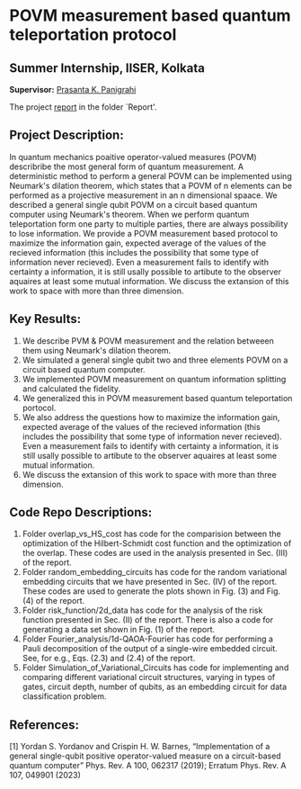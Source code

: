 # **POVM measurement based quantum teleportation protocol**
## **Summer Internship, IISER, Kolkata** 

**Supervisor:** [Prasanta K. Panigrahi](https://scholar.google.co.in/citations?user=sNq6fwwAAAAJ&hl=en)

The project [report]() in the folder `Report'.

## **Project Description:**

In quantum mechanics poaitive operator-valued measures (POVM) describribe the most general form of quantum measurement. A deterministic method to perform a general POVM can be implemented using Neumark's dilation theorem, which states that a POVM of n elements can be performed as a projective measurement in an n dimensional spaace. We described a general single qubit POVM on a circuit based quantum computer using Neumark's theorem. When we perform quantum teleportation form one party to multiple parties, there are always possibility to lose information. We provide a POVM measurement based protocol to maximize the information gain, expected average of the values of the recieved information (this includes the possibility that some type of information never recieved). Even a measurement fails to identify with certainty a information, it is still usally possible to artibute to the observer aquaires at least some mutual information. We discuss the extansion of this work to space with more than three dimension. 

## **Key Results:**
1) We describe PVM & POVM measurement and the relation betweeen them using Neumark's dilation theorem.
2) We simulated a general single qubit two and three elements POVM on a circuit based quantum computer.
3) We implemented POVM measurement on quantum information splitting and calculated the fidelity.
4) We generalized this in POVM measurement based quantum teleportation portocol.
5) We also address the questions how to maximize the information gain, expected average of the values of the recieved information (this includes the possibility that some type of information never recieved). Even a measurement fails to identify with certainty a information, it is still usally possible to artibute to the observer aquaires at least some mutual information.
7) We discuss the extansion of this work to space with more than three dimension.

## **Code Repo Descriptions:**
1) Folder overlap_vs_HS_cost has code for the comparision between the optimization of the Hilbert-Schmidt cost function and the optimization of the overlap. These codes are used in the analysis presented in Sec. (III) of the report.
2) Folder random_embedding_circuits has code for the random variational embedding circuits that we have presented in Sec. (IV) of the report. These codes are used to generate the plots shown in Fig. (3) and Fig. (4) of the report.
3) Folder risk_function/2d_data has code for the analysis of the risk function presented in Sec. (II) of the report. There is also a code for generating a data set shown in Fig. (1) of the report. 
4) Folder Fourier_analysis/1d-QAOA-Fourier has code for performing a Pauli decomposition of the output of a single-wire embedded circuit. See, for e.g., Eqs. (2.3) and (2.4) of the report. 
5) Folder Simulation_of_Variational_Circuits has code for implementing and comparing different variational circuit structures, varying in types of gates, circuit depth, number of qubits, as an embedding circuit for data classification problem.

## **References:**

[1] Yordan S. Yordanov and Crispin H. W. Barnes, “Implementation of a general single-qubit positive operator-valued measure on a circuit-based quantum computer” Phys. Rev. A 100, 062317 (2019); Erratum Phys. Rev. A 107, 049901 (2023)
